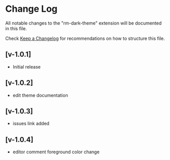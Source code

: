 # Change Log

All notable changes to the "rm-dark-theme" extension will be documented in this file.

Check [Keep a Changelog](http://keepachangelog.com/) for recommendations on how to structure this file.

## [v-1.0.1]

- Initial release

## [v-1.0.2]

- edit theme documentation

## [v-1.0.3]

- issues link added

## [v-1.0.4]

- editor comment foreground color change
